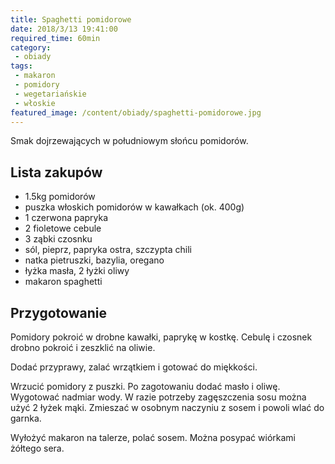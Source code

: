 ```yaml
---
title: Spaghetti pomidorowe
date: 2018/3/13 19:41:00
required_time: 60min
category:
 - obiady
tags:
 - makaron
 - pomidory
 - wegetariańskie
 - włoskie
featured_image: /content/obiady/spaghetti-pomidorowe.jpg
---
```


Smak dojrzewających w południowym słońcu pomidorów.

<!-- more -->

## Lista zakupów

 - 1.5kg pomidorów
 - puszka włoskich pomidorów w kawałkach (ok. 400g)
 - 1 czerwona papryka
 - 2 fioletowe cebule
 - 3 ząbki czosnku
 - sól, pieprz, papryka ostra, szczypta chili
 - natka pietruszki, bazylia, oregano
 - łyżka masła, 2 łyżki oliwy
 - makaron spaghetti

## Przygotowanie

Pomidory pokroić w drobne kawałki, paprykę w kostkę.
Cebulę i czosnek drobno pokroić i zeszklić na oliwie.

Dodać przyprawy, zalać wrzątkiem i gotować do miękkości.

Wrzucić pomidory z puszki. Po zagotowaniu dodać masło i oliwę.
Wygotować nadmiar wody.
W razie potrzeby zagęszczenia sosu można użyć 2 łyżek mąki. Zmieszać w osobnym naczyniu z sosem i powoli wlać do garnka.

Wyłożyć makaron na talerze, polać sosem. Można posypać wiórkami żółtego sera.

